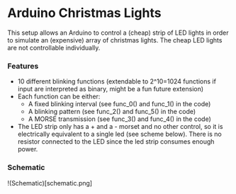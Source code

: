 # Arduino Christmas Lights
This setup allows an Arduino to control a (cheap) strip of LED lights in order to simulate an (expensive) array of christmas lights. The cheap LED lights are not controllable individually.
### Features
 - 10 different blinking functions (extendable to 2^10=1024 functions if input are interpreted as binary, might be a fun future extension)
 - Each function can be either:
   - A fixed blinking interval (see func_0() and func_1() in the code)
   - A blinking pattern (see func_2() and func_5() in the code)
   - A MORSE transmission (see func_3() and func_4() in the code)
 - The LED strip only has a + and a - morset and no other control, so it is electrically equivalent to a single led (see scheme below). There is no resistor connected to the LED since the led strip consumes enough power.
 ### Schematic
 !(Schematic)[schematic.png]
